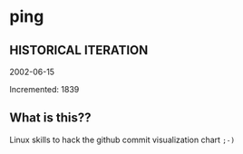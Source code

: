 # ping

## HISTORICAL ITERATION
2002-06-15

Incremented: 1839

## What is this?? 
Linux skills to hack the github commit visualization chart `;-)`
